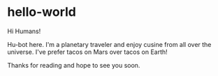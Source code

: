 # hello-world
Hi Humans! 

Hu-bot here. I'm a planetary traveler and enjoy cusine from all over the universe. I've prefer tacos on Mars over tacos on Earth!

Thanks for reading and hope to see you soon.
